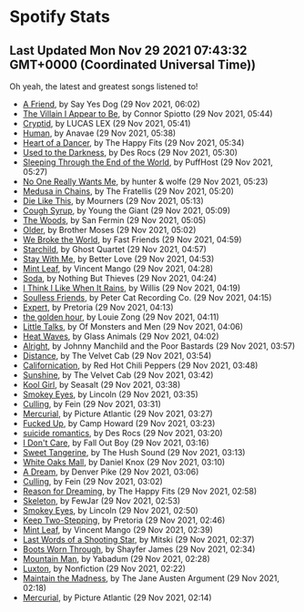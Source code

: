 
# Spotify Stats
## Last Updated Mon Nov 29 2021 07:43:32 GMT+0000 (Coordinated Universal Time))

Oh yeah, the latest and greatest songs listened to!

- [A Friend](https://www.last.fm/music/Say+Yes+Dog/_/A+Friend), by Say Yes Dog (29 Nov 2021, 06:02)
- [The Villain I Appear to Be](https://www.last.fm/music/Connor+Spiotto/_/The+Villain+I+Appear+to+Be), by Connor Spiotto (29 Nov 2021, 05:44)
- [Cryptid](https://www.last.fm/music/LUCAS+LEX/_/Cryptid), by LUCAS LEX (29 Nov 2021, 05:41)
- [Human](https://www.last.fm/music/Anavae/_/Human), by Anavae (29 Nov 2021, 05:38)
- [Heart of a Dancer](https://www.last.fm/music/The+Happy+Fits/_/Heart+of+a+Dancer), by The Happy Fits (29 Nov 2021, 05:34)
- [Used to the Darkness](https://www.last.fm/music/Des+Rocs/_/Used+to+the+Darkness), by Des Rocs (29 Nov 2021, 05:30)
- [Sleeping Through the End of the World](https://www.last.fm/music/PuffHost/_/Sleeping+Through+the+End+of+the+World), by PuffHost (29 Nov 2021, 05:27)
- [No One Really Wants Me](https://www.last.fm/music/hunter+&+wolfe/_/No+One+Really+Wants+Me), by hunter & wolfe (29 Nov 2021, 05:23)
- [Medusa in Chains](https://www.last.fm/music/The+Fratellis/_/Medusa+in+Chains), by The Fratellis (29 Nov 2021, 05:20)
- [Die Like This](https://www.last.fm/music/Mourners/_/Die+Like+This), by Mourners (29 Nov 2021, 05:13)
- [Cough Syrup](https://www.last.fm/music/Young+the+Giant/_/Cough+Syrup), by Young the Giant (29 Nov 2021, 05:09)
- [The Woods](https://www.last.fm/music/San+Fermin/_/The+Woods), by San Fermin (29 Nov 2021, 05:05)
- [Older](https://www.last.fm/music/Brother+Moses/_/Older), by Brother Moses (29 Nov 2021, 05:02)
- [We Broke the World](https://www.last.fm/music/Fast+Friends/_/We+Broke+the+World), by Fast Friends (29 Nov 2021, 04:59)
- [Starchild](https://www.last.fm/music/Ghost+Quartet/_/Starchild), by Ghost Quartet (29 Nov 2021, 04:57)
- [Stay With Me](https://www.last.fm/music/Better+Love/_/Stay+With+Me), by Better Love (29 Nov 2021, 04:53)
- [Mint Leaf](https://www.last.fm/music/Vincent+Mango/_/Mint+Leaf), by Vincent Mango (29 Nov 2021, 04:28)
- [Soda](https://www.last.fm/music/Nothing+But+Thieves/_/Soda), by Nothing But Thieves (29 Nov 2021, 04:24)
- [I Think I Like When It Rains](https://www.last.fm/music/Willis/_/I+Think+I+Like+When+It+Rains), by Willis (29 Nov 2021, 04:19)
- [Soulless Friends](https://www.last.fm/music/Peter+Cat+Recording+Co./_/Soulless+Friends), by Peter Cat Recording Co. (29 Nov 2021, 04:15)
- [Expert](https://www.last.fm/music/Pretoria/_/Expert), by Pretoria (29 Nov 2021, 04:13)
- [the golden hour](https://www.last.fm/music/Louie+Zong/_/the+golden+hour), by Louie Zong (29 Nov 2021, 04:11)
- [Little Talks](https://www.last.fm/music/Of+Monsters+and+Men/_/Little+Talks), by Of Monsters and Men (29 Nov 2021, 04:06)
- [Heat Waves](https://www.last.fm/music/Glass+Animals/_/Heat+Waves), by Glass Animals (29 Nov 2021, 04:02)
- [Alright](https://www.last.fm/music/Johnny+Manchild+and+the+Poor+Bastards/_/Alright), by Johnny Manchild and the Poor Bastards (29 Nov 2021, 03:57)
- [Distance](https://www.last.fm/music/The+Velvet+Cab/_/Distance), by The Velvet Cab (29 Nov 2021, 03:54)
- [Californication](https://www.last.fm/music/Red+Hot+Chili+Peppers/_/Californication), by Red Hot Chili Peppers (29 Nov 2021, 03:48)
- [Sunshine](https://www.last.fm/music/The+Velvet+Cab/_/Sunshine), by The Velvet Cab (29 Nov 2021, 03:42)
- [Kool Girl](https://www.last.fm/music/Seasalt/_/Kool+Girl), by Seasalt (29 Nov 2021, 03:38)
- [Smokey Eyes](https://www.last.fm/music/Lincoln/_/Smokey+Eyes), by Lincoln (29 Nov 2021, 03:35)
- [Culling](https://www.last.fm/music/Fein/_/Culling), by Fein (29 Nov 2021, 03:31)
- [Mercurial](https://www.last.fm/music/Picture+Atlantic/_/Mercurial), by Picture Atlantic (29 Nov 2021, 03:27)
- [Fucked Up](https://www.last.fm/music/Camp+Howard/_/Fucked+Up), by Camp Howard (29 Nov 2021, 03:23)
- [suicide romantics](https://www.last.fm/music/Des+Rocs/_/suicide+romantics), by Des Rocs (29 Nov 2021, 03:20)
- [I Don't Care](https://www.last.fm/music/Fall+Out+Boy/_/I+Don%27t+Care), by Fall Out Boy (29 Nov 2021, 03:16)
- [Sweet Tangerine](https://www.last.fm/music/The+Hush+Sound/_/Sweet+Tangerine), by The Hush Sound (29 Nov 2021, 03:13)
- [White Oaks Mall](https://www.last.fm/music/Daniel+Knox/_/White+Oaks+Mall), by Daniel Knox (29 Nov 2021, 03:10)
- [A Dream](https://www.last.fm/music/Denver+Pike/_/A+Dream), by Denver Pike (29 Nov 2021, 03:06)
- [Culling](https://www.last.fm/music/Fein/_/Culling), by Fein (29 Nov 2021, 03:02)
- [Reason for Dreaming](https://www.last.fm/music/The+Happy+Fits/_/Reason+for+Dreaming), by The Happy Fits (29 Nov 2021, 02:58)
- [Skeleton](https://www.last.fm/music/FewJar/_/Skeleton), by FewJar (29 Nov 2021, 02:53)
- [Smokey Eyes](https://www.last.fm/music/Lincoln/_/Smokey+Eyes), by Lincoln (29 Nov 2021, 02:50)
- [Keep Two-Stepping](https://www.last.fm/music/Pretoria/_/Keep+Two-Stepping), by Pretoria (29 Nov 2021, 02:46)
- [Mint Leaf](https://www.last.fm/music/Vincent+Mango/_/Mint+Leaf), by Vincent Mango (29 Nov 2021, 02:39)
- [Last Words of a Shooting Star](https://www.last.fm/music/Mitski/_/Last+Words+of+a+Shooting+Star), by Mitski (29 Nov 2021, 02:37)
- [Boots Worn Through](https://www.last.fm/music/Shayfer+James/_/Boots+Worn+Through), by Shayfer James (29 Nov 2021, 02:34)
- [Mountain Man](https://www.last.fm/music/Yabadum/_/Mountain+Man), by Yabadum (29 Nov 2021, 02:28)
- [Luxton](https://www.last.fm/music/Nonfiction/_/Luxton), by Nonfiction (29 Nov 2021, 02:22)
- [Maintain the Madness](https://www.last.fm/music/The+Jane+Austen+Argument/_/Maintain+the+Madness), by The Jane Austen Argument (29 Nov 2021, 02:18)
- [Mercurial](https://www.last.fm/music/Picture+Atlantic/_/Mercurial), by Picture Atlantic (29 Nov 2021, 02:14)
